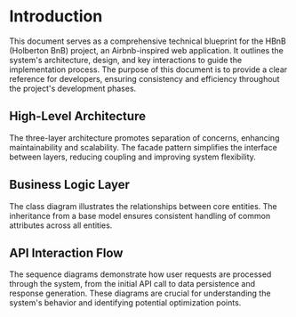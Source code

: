 # Introduction

This document serves as a comprehensive technical blueprint for the HBnB (Holberton BnB) project, an Airbnb-inspired web application. It outlines
the system's architecture, design, and key interactions to guide the implementation process. The purpose of this document is to provide a clear
reference for developers, ensuring consistency and efficiency throughout the project's development phases.

## High-Level Architecture

The three-layer architecture promotes separation of concerns, enhancing maintainability and scalability. The facade pattern simplifies the interface
between layers, reducing coupling and improving system flexibility.

## Business Logic Layer

The class diagram illustrates the relationships between core entities. The inheritance from a base model ensures consistent handling of common
attributes across all entities.

## API Interaction Flow

The sequence diagrams demonstrate how user requests are processed through the system, from the initial API call to data persistence and response
generation. These diagrams are crucial for understanding the system's behavior and identifying potential optimization points.